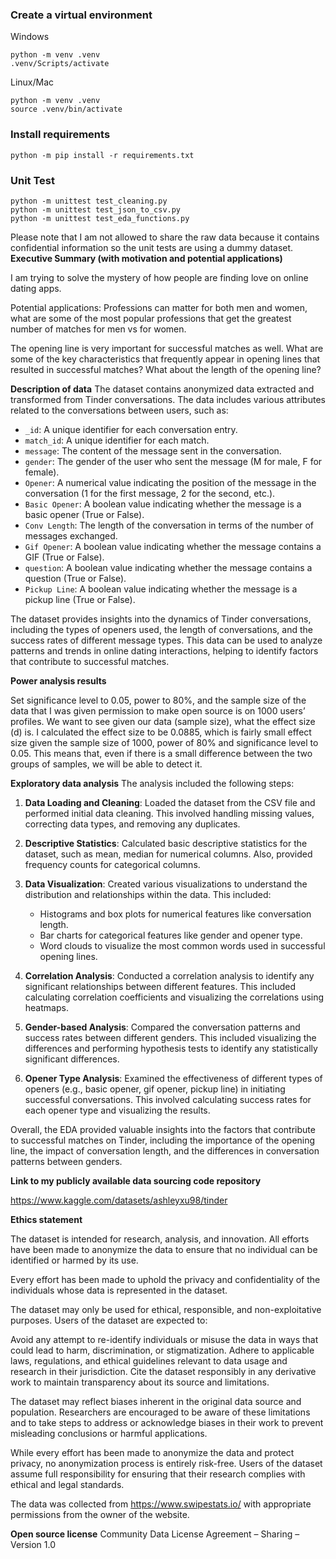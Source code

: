 
### Create a virtual environment
Windows

```
python -m venv .venv
.venv/Scripts/activate
```

Linux/Mac
```
python -m venv .venv
source .venv/bin/activate
```

### Install requirements
```
python -m pip install -r requirements.txt
```

### Unit Test
```
python -m unittest test_cleaning.py
python -m unittest test_json_to_csv.py
python -m unittest test_eda_functions.py
```
Please note that I am not allowed to share the raw data because it contains confidential information so the unit tests are using a dummy dataset.
**Executive Summary (with motivation and potential applications)**

I am trying to solve the mystery of how people are finding love on online dating apps. 

Potential applications: Professions can matter for both men and women, what are some of the most popular professions that get the greatest number of matches for men vs for women.  

The opening line is very important for successful matches as well. What are some of the key characteristics that frequently appear in opening lines that resulted in successful matches? What about the length of the opening line? 

**Description of data**
The dataset contains anonymized data extracted and transformed from Tinder conversations. The data includes various attributes related to the conversations between users, such as:

- `_id`: A unique identifier for each conversation entry.
- `match_id`: A unique identifier for each match.
- `message`: The content of the message sent in the conversation.
- `gender`: The gender of the user who sent the message (M for male, F for female).
- `Opener`: A numerical value indicating the position of the message in the conversation (1 for the first message, 2 for the second, etc.).
- `Basic Opener`: A boolean value indicating whether the message is a basic opener (True or False).
- `Conv Length`: The length of the conversation in terms of the number of messages exchanged.
- `Gif Opener`: A boolean value indicating whether the message contains a GIF (True or False).
- `question`: A boolean value indicating whether the message contains a question (True or False).
- `Pickup Line`: A boolean value indicating whether the message is a pickup line (True or False).

The dataset provides insights into the dynamics of Tinder conversations, including the types of openers used, the length of conversations, and the success rates of different message types. This data can be used to analyze patterns and trends in online dating interactions, helping to identify factors that contribute to successful matches.

**Power analysis results**

Set significance level to 0.05, power to 80%, and the sample size of the data that I was given permission to make open source is on 1000 users’ profiles. We want to see given our data (sample size), what the effect size (d) is. I calculated the effect size to be 0.0885, which is fairly small effect size given the sample size of 1000, power of 80% and significance level to 0.05. This means that, even if there is a small difference between the two groups of samples, we will be able to detect it.  

**Exploratory data analysis**
The analysis included the following steps:

1. **Data Loading and Cleaning**: Loaded the dataset from the CSV file and performed initial data cleaning. This involved handling missing values, correcting data types, and removing any duplicates.

2. **Descriptive Statistics**: Calculated basic descriptive statistics for the dataset, such as mean, median for numerical columns. Also, provided frequency counts for categorical columns.

3. **Data Visualization**: Created various visualizations to understand the distribution and relationships within the data. This included:
   - Histograms and box plots for numerical features like conversation length.
   - Bar charts for categorical features like gender and opener type.
   - Word clouds to visualize the most common words used in successful opening lines.

4. **Correlation Analysis**: Conducted a correlation analysis to identify any significant relationships between different features. This included calculating correlation coefficients and visualizing the correlations using heatmaps.

5. **Gender-based Analysis**: Compared the conversation patterns and success rates between different genders. This included visualizing the differences and performing hypothesis tests to identify any statistically significant differences.

8. **Opener Type Analysis**: Examined the effectiveness of different types of openers (e.g., basic opener, gif opener, pickup line) in initiating successful conversations. This involved calculating success rates for each opener type and visualizing the results.

Overall, the EDA provided valuable insights into the factors that contribute to successful matches on Tinder, including the importance of the opening line, the impact of conversation length, and the differences in conversation patterns between genders.


**Link to my publicly available data sourcing code repository**

https://www.kaggle.com/datasets/ashleyxu98/tinder

**Ethics statement**

The dataset is intended for research, analysis, and innovation. All efforts have been made to anonymize the data to ensure that no individual can be identified or harmed by its use.

Every effort has been made to uphold the privacy and confidentiality of the individuals whose data is represented in the dataset. 

The dataset may only be used for ethical, responsible, and non-exploitative purposes. Users of the dataset are expected to:

Avoid any attempt to re-identify individuals or misuse the data in ways that could lead to harm, discrimination, or stigmatization.
Adhere to applicable laws, regulations, and ethical guidelines relevant to data usage and research in their jurisdiction.
Cite the dataset responsibly in any derivative work to maintain transparency about its source and limitations.

The dataset may reflect biases inherent in the original data source and population. Researchers are encouraged to be aware of these limitations and to take steps to address or acknowledge biases in their work to prevent misleading conclusions or harmful applications.

While every effort has been made to anonymize the data and protect privacy, no anonymization process is entirely risk-free. Users of the dataset assume full responsibility for ensuring that their research complies with ethical and legal standards.

The data was collected from https://www.swipestats.io/ with appropriate permissions from the owner of the website. 

**Open source license**
Community Data License Agreement – Sharing – Version 1.0
